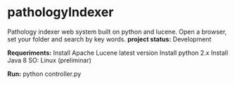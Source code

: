 # pathologyIndexer
Pathology indexer web system built on python and lucene. Open a browser, set your folder and search by key words. 
**project status:**
Development

**Requeriments:**
Install Apache Lucene latest version
Install python 2.x
Install Java 8
SO: Linux (preliminar)

**Run:**
python controller.py

